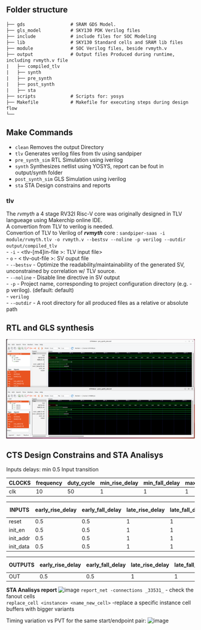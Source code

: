 ## Folder structure
```
├── gds                 # SRAM GDS Model.
├── gls_model           # SKY130 PDK Verilog files
├── include             # include files for SOC Modeling
├── lib                 # SKY130 Standard cells and SRAM lib files
├── module              # SOC Verilog files, beside rvmyth.v
├── output              # Output files Produced during runtime, including rvmyth.v file
|   ├── compiled_tlv
|   ├── synth
|   ├── pre_synth
|   ├── post_synth
|   ├── sta
├── scripts             # Scripts for: yosys
├── Makefile            # Makefile for executing steps during design flow
└── 

```
## Make Commands

- `clean` Removes the output Directory
- `tlv` Generates verilog files from tlv using sandpiper
- `pre_synth_sim` RTL Simulation using iverilog
- `synth` Synthesizes netlist using YOSYS, report can be fout in output/synth folder
- `post_synth_sim` GLS Simulation using iverilog
- `sta` STA Design constrains and reports

### tlv
The _rvmyth_ a 4 stage RV32I Risc-V core was originally designed in TLV langueage using Makerchip online IDE.  
A convertion from TLV to verilog is needed.    
Convertion of TLV to Verilog of **_rvmyth_** core : `sandpiper-saas -i module/rvmyth.tlv -o rvmyth.v --bestsv --noline -p verilog --outdir output/compiled_tlv`  
    - `-i` - <tlv-[m4]in-file >: TLV input file>  
    - `o` - < tlv-out-file >: SV ouput file  
    - `--bestsv` - Optimize the readability/maintainability of the generated SV, unconstrained by correlation w/ TLV source.  
    - `--noline` - Disable line directive in SV output  
    - `-p` - Project name, corresponding to project configuration directory (e.g. -p verilog). (default: default)   
    - `verilog`  
    - `--outdir` - A root directory for all produced files as a relative or absolute path  

## RTL and GLS synthesis

![](Imgs/VSDMemSoC_sims.png)
    

## CTS Design Constrains and STA Analisys

Inputs delays: min 0.5
Input transition 

|CLOCKS	|frequency	|duty_cycle	|min_rise_delay	|min_fall_delay	|max_rise_delay	|max_fall_delay	|min_rise_slew	|min_fall_slew	|max_rise_slew	|max_fall_slew	
|-	|-	|-	|-	|-	|-	|-	|-	|-	|-	|-										
|clk	|10	|50	|1	|1	|1	|1	|1	|1	|1	|1	
											
											
|INPUTS	|early_rise_delay |early_fall_delay	|late_rise_delay |late_fall_delay |early_rise_slew |early_fall_slew	|late_rise_slew	|late_fall_slew	|clocks |bussed	|bus width 
|- |-	|- |-	|- |-	|- |-	|- |-	|- |-  
|reset |0.5	|0.5 |1	|1 |0.5	|0.5 |1	|1 |clk	|no |										
|init_en |0.5 |0.5	|1	|1	|0.5 |0.5 |1 |1	|clk |no |  
|init_addr |0.5 |0.5 |1	|1 |0.5	|0.5 |1	|1 |clk	|yes |8  
|init_data |0.5	|0.5 |1	|1	|0.5 |0.5 |1 |1	|clk |yes |32  
																					
											
|OUTPUTS	|early_rise_delay	|early_fall_delay	|late_rise_delay	|late_fall_delay	|clocks	|load	|bussed	|bus width			
|-	|-	|-	|-	|-	|-	|-	|-	|-	 
|OUT	|0.5	|0.5	|1	|1	|clk	|1	|yes	|10	 	


**STA Analisys report**
![image](https://user-images.githubusercontent.com/49897923/212553703-93392db5-f498-46b5-b260-e0983da0b6d1.png)
`report_net -connections _33531_`   - check the fanout cells  
`replace_cell <instance> <name_new_cell>` -replace a specific instance cell buffers with bigger variants

Timing variation vs PVT for the same start/endpoint pair:
![image](https://user-images.githubusercontent.com/49897923/212549767-43a17763-48b4-4bac-9dd8-8ff48a7fe2cf.png)
